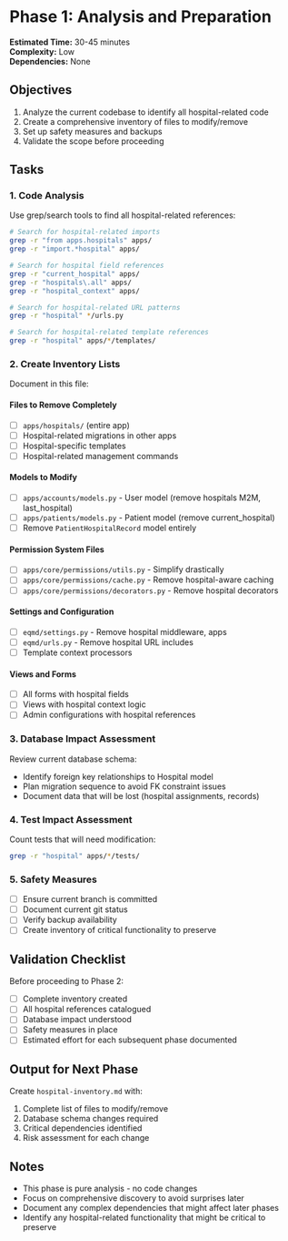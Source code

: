# Phase 1: Analysis and Preparation

**Estimated Time:** 30-45 minutes  
**Complexity:** Low  
**Dependencies:** None

## Objectives

1. Analyze the current codebase to identify all hospital-related code
2. Create a comprehensive inventory of files to modify/remove
3. Set up safety measures and backups
4. Validate the scope before proceeding

## Tasks

### 1. Code Analysis

Use grep/search tools to find all hospital-related references:

```bash
# Search for hospital-related imports
grep -r "from apps.hospitals" apps/
grep -r "import.*hospital" apps/

# Search for hospital field references
grep -r "current_hospital" apps/
grep -r "hospitals\.all" apps/
grep -r "hospital_context" apps/

# Search for hospital-related URL patterns
grep -r "hospital" */urls.py

# Search for hospital-related template references
grep -r "hospital" apps/*/templates/
```

### 2. Create Inventory Lists

Document in this file:

#### Files to Remove Completely

- [ ] `apps/hospitals/` (entire app)
- [ ] Hospital-related migrations in other apps
- [ ] Hospital-specific templates
- [ ] Hospital-related management commands

#### Models to Modify

- [ ] `apps/accounts/models.py` - User model (remove hospitals M2M, last_hospital)
- [ ] `apps/patients/models.py` - Patient model (remove current_hospital)
- [ ] Remove `PatientHospitalRecord` model entirely

#### Permission System Files

- [ ] `apps/core/permissions/utils.py` - Simplify drastically
- [ ] `apps/core/permissions/cache.py` - Remove hospital-aware caching
- [ ] `apps/core/permissions/decorators.py` - Remove hospital decorators

#### Settings and Configuration

- [ ] `eqmd/settings.py` - Remove hospital middleware, apps
- [ ] `eqmd/urls.py` - Remove hospital URL includes
- [ ] Template context processors

#### Views and Forms

- [ ] All forms with hospital fields
- [ ] Views with hospital context logic
- [ ] Admin configurations with hospital references

### 3. Database Impact Assessment

Review current database schema:

- Identify foreign key relationships to Hospital model
- Plan migration sequence to avoid FK constraint issues
- Document data that will be lost (hospital assignments, records)

### 4. Test Impact Assessment

Count tests that will need modification:

```bash
grep -r "hospital" apps/*/tests/
```

### 5. Safety Measures

- [ ] Ensure current branch is committed
- [ ] Document current git status
- [ ] Verify backup availability
- [ ] Create inventory of critical functionality to preserve

## Validation Checklist

Before proceeding to Phase 2:

- [ ] Complete inventory created
- [ ] All hospital references catalogued
- [ ] Database impact understood
- [ ] Safety measures in place
- [ ] Estimated effort for each subsequent phase documented

## Output for Next Phase

Create `hospital-inventory.md` with:

1. Complete list of files to modify/remove
2. Database schema changes required
3. Critical dependencies identified
4. Risk assessment for each change

## Notes

- This phase is pure analysis - no code changes
- Focus on comprehensive discovery to avoid surprises later
- Document any complex dependencies that might affect later phases
- Identify any hospital-related functionality that might be critical to preserve

